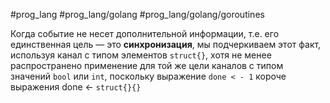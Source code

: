 #prog_lang #prog_lang/golang #prog_lang/golang/goroutines 

Когда событие не несет дополнительной ин­формации, т.е. его единственная цель — это **синхронизация**, мы подчеркиваем этот факт, используя канал с типом элементов `struct{}`, хотя не менее распространено применение для той же цели каналов с типом значений `bool` или `int`, поскольку выражение `done < - 1` короче выражения done <- `struct{}{}`

